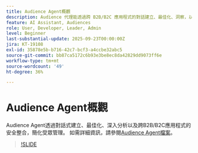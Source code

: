 ```yaml
---
title: Audience Agent概觀
description: Audience 代理能透過跨 B2B/B2C 應用程式的對話建立、最佳化、洞察，以及安全整合，簡化對象管理。
feature: AI Assistant, Audiences
role: User, Developer, Leader, Admin
level: Beginner
last-substantial-update: 2025-09-23T00:00:00Z
jira: KT-19108
exl-id: 35878e5b-b716-42c7-bcf3-a4ccbe32abc5
source-git-commit: bb87ca5172c6b93e3be8ec8da42829dd9073ff6e
workflow-type: tm+mt
source-wordcount: '49'
ht-degree: 36%

---
```


# Audience Agent概觀

Audience Agent透過對話式建立、最佳化、深入分析以及跨B2B/B2C應用程式的安全整合，簡化受眾管理。 如需詳細資訊，請參閱[Audience Agent檔案](https://experienceleague.adobe.com/zh-hant/docs/experience-cloud-ai/experience-cloud-ai/agents/audience)。

>[!SLIDE](audience-agent-overview)
